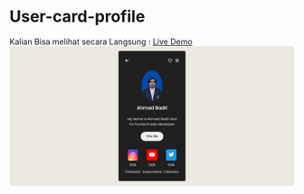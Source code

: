 # User-card-profile

Kalian Bisa melihat secara Langsung :  <a href="https://ahmadbadri25.github.io/User-card-profile/">Live Demo</a>
<img src="https://github.com/ahmadbadri25/dokumentasi/blob/01ed6166a33a2ff5c831c3f8c23df98b4728a969/24.%20card.png" alt="" />
